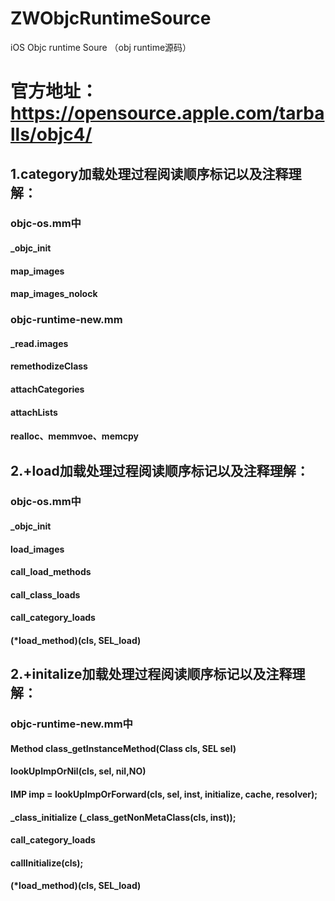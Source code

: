 # ZWObjcRuntimeSource
iOS Objc runtime Soure （obj runtime源码）


# 官方地址：https://opensource.apple.com/tarballs/objc4/

## 1.category加载处理过程阅读顺序标记以及注释理解：
### objc-os.mm中
#### _objc_init
#### map_images
#### map_images_nolock

### objc-runtime-new.mm
#### _read.images
#### remethodizeClass
#### attachCategories
#### attachLists
#### realloc、memmvoe、memcpy

## 2.+load加载处理过程阅读顺序标记以及注释理解：
### objc-os.mm中
#### _objc_init
#### load_images
#### call_load_methods
#### call_class_loads
#### call_category_loads
#### (*load_method)(cls, SEL_load)

## 2.+initalize加载处理过程阅读顺序标记以及注释理解：
### objc-runtime-new.mm中
#### Method class_getInstanceMethod(Class cls, SEL sel)
#### lookUpImpOrNil(cls, sel, nil,NO)
#### IMP imp = lookUpImpOrForward(cls, sel, inst, initialize, cache, resolver);
#### _class_initialize (_class_getNonMetaClass(cls, inst));
#### call_category_loads
#### callInitialize(cls);
#### (*load_method)(cls, SEL_load)
